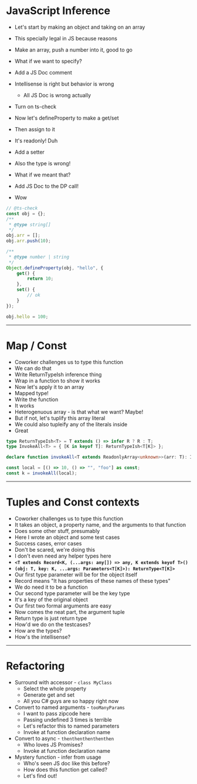 # JavaScript Inference

 * Let's start by making an object and taking on an array
 * This specially legal in JS because reasons
 * Make an array, push a number into it, good to go
 * What if we want to specify?
 * Add a JS Doc comment
 * Intellisense is right but behavior is wrong
   * All JS Doc is wrong actually
 * Turn on ts-check

 * Now let's defineProperty to make a get/set
 * Then assign to it
 * It's readonly! Duh
 * Add a setter
 * Also the type is wrong!
 * What if we meant that?
 * Add JS Doc to the DP call!
 * Wow

```js
// @ts-check
const obj = {};
/**
 * @type string[]
 */
obj.arr = [];
obj.arr.push(10);

/**
 * @type number | string
 */
Object.defineProperty(obj, "hello", {
    get() {
        return 10;
    },
    set() {
        // ok
    }
});

obj.hello = 100;
```


----------------------

# Map / Const

 * Coworker challenges us to type this function
 * We can do that
 * Write ReturnTypeIsh inference thing
 * Wrap in a function to show it works
 * Now let's apply it to an array
 * Mapped type!
 * Write the function
 * It works
 * Heterogenuous array - is that what we want? Maybe!
 * But if not, let's tuplify this array literal
 * We could also tupleify any of the literals inside
 * Great

```ts
type ReturnTypeIsh<T> = T extends () => infer R ? R : T;
type InvokeAll<T> = { [K in keyof T]: ReturnTypeIsh<T[K]> };

declare function invokeAll<T extends ReadonlyArray<unknown>>(arr: T): InvokeAll<T>;

const local = [() => 10, () => "", "foo"] as const;
const k = invokeAll(local);
```

----------------

# Tuples and Const contexts

 * Coworker challenges us to type this function
 * It takes an object, a property name, and the arguments to that function
 * Does some other stuff, presumably
 * Here I wrote an object and some test cases
 * Success cases, error cases
 * Don't be scared, we're doing this
 * I don't even need any helper types here
 * **`<T extends Record<K, (...args: any[]) => any, K extends keyof T>()`**
 * **`(obj: T, key: K, ...args: Parameters<T[K]>): ReturnType<T[K]>`**
 * Our first type parameter will be for the object itself
 * Record means "It has properties of these names of these types"
 * We do need it to be a function
 * Our second type parameter will be the key type
 * It's a key of the original object
 * Our first two formal arguments are easy
 * Now comes the neat part, the argument tuple
 * Return type is just return type
 * How'd we do on the testcases?
 * How are the types?
 * How's the intellisense?


--------------------------

# Refactoring

 * Surround with accessor - `class MyClass`
   * Select the whole property
   * Generate get and set
   * All you C# guys are so happy right now
 * Convert to named arguments - `tooManyParams`
   * I want to pass zipcode here
   * Passing undefined 3 times is terrible
   * Let's refactor this to named parameters
   * Invoke at function declaration name
 * Convert to async - `thenthenthenthenthen`
   * Who loves JS Promises?
   * Invoke at function declaration name
 * Mystery function - infer from usage
   * Who's seen JS doc like this before?
   * How does this function get called?
   * Let's find out!


